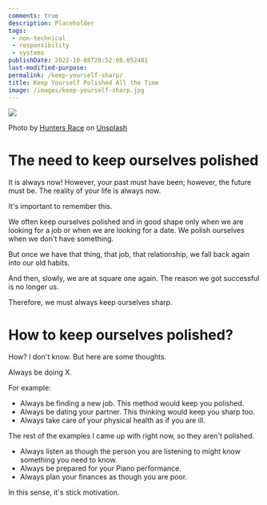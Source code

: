 ```yaml
---
comments: true
description: Placeholder 
tags:
 - non-technical
 - responsibility
 - systems
publishDate: 2022-10-08T20:52:08.052481
last-modified-purpose:
permalink: /keep-yourself-sharp/
title: Keep Yourself Polished All the Time
image: /images/keep-yourself-sharp.jpg
---
```

![](/images/keep-yourself-sharp.jpg)

Photo by <a href="https://unsplash.com/@huntersrace?utm_source=unsplash&utm_medium=referral&utm_content=creditCopyText">Hunters Race</a> on <a href="https://unsplash.com/s/photos/suit?utm_source=unsplash&utm_medium=referral&utm_content=creditCopyText">Unsplash</a>
  
# The need to keep ourselves polished

It is always now! However, your past must have been; however, the future must be. The reality of your life is always now.

It's important to remember this.

We often keep ourselves polished and in good shape only when we are looking for a job or when we are looking for a date. We polish ourselves when we don't have something.

But once we have that thing, that job, that relationship, we fall back again into our old habits.

And then, slowly, we are at square one again. The reason we got successful is no longer us.

Therefore, we must always keep ourselves sharp.

# How to keep ourselves polished?

How? I don't know. But here are some thoughts.

Always be doing X.

For example:

- Always be finding a new job. This method would keep you polished.
- Always be dating your partner. This thinking would keep you sharp too.
- Always take care of your physical health as if you are ill.

The rest of the examples I came up with right now, so they aren't polished.

- Always listen as though the person you are listening to might know something you need to know.
- Always be prepared for your Piano performance.
- Always plan your finances as though you are poor.

In this sense, it's stick motivation.